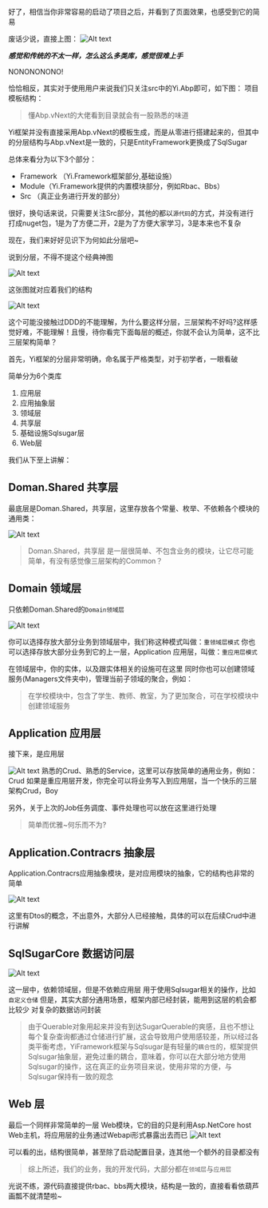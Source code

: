 好了，相信当你非常容易的启动了项目之后，并看到了页面效果，也感受到它的简易

废话少说，直接上图：
![Alt text](../image/code.png)

***感觉和传统的不太一样，怎么这么多类库，感觉很难上手***

NONONONONO!

恰恰相反，其实对于使用用户来说我们只关注src中的Yi.Abp即可，如下图：
项目模板结构：

> 懂Abp.vNext的大佬看到目录就会有一股熟悉的味道

Yi框架并没有直接采用Abp.vNext的模板生成，而是从零进行搭建起来的，但其中的分层结构与Abp.vNext是一致的，只是EntityFramework更换成了SqlSugar

总体来看分为以下3个部分：
- Framework （Yi.Framework框架部分,基础设施）
- Module（Yi.Framework提供的内置模块部分，例如Rbac、Bbs）
- Src （真正业务进行开发的部分）

很好，换句话来说，只需要关注Src部分，其他的都以`源代码`的方式，并没有进行打成nuget包，1是为了方便二开，2是为了方便大家学习，3是本来也不复杂

现在，我们来好好见识下为何如此分层吧~

说到分层，不得不提这个经典神图

![Alt text](../image/fenceng.png)

这张图就对应着我们的结构

![Alt text](../image/jiegou.png)

这个可能没接触过DDD的不能理解，为什么要这样分层，三层架构不好吗?这样感觉好难，不能理解！且慢，待你看完下面每层的概述，你就不会认为简单，这不比三层架构简单？

首先，Yi框架的分层非常明确，命名属于严格类型，对于初学者，一眼看破

简单分为6个类库
1. 应用层
2. 应用抽象层
3. 领域层
4. 共享层
5. 基础设施Sqlsugar层
6. Web层

我们从下至上讲解：
## Doman.Shared 共享层
最底层是Doman.Shared，共享层，这里存放各个常量、枚举、不依赖各个模块的通用类：

![Alt text](../image/domanShared.png)

> Doman.Shared，共享层 是一层很简单、不包含业务的模块，让它尽可能简单，有没有感觉像三层架构的Common？

## Domain 领域层
只依赖Doman.Shared的`Domain领域层`

![Alt text](../image/domain.png)

你可以选择存放大部分业务到领域层中，我们称这种模式叫做：`重领域层模式`
你也可以选择存放大部分业务到它的上一层，Application 应用层，叫做：`重应用层模式`

在领域层中，你的实体，以及跟实体相关的设施可在这里
同时你也可以创建领域服务(Managers文件夹中)，管理当前子领域的聚合，例如：

> 在学校模块中，包含了学生、教师、教室，为了更加聚合，可在学校模块中创建领域服务

## Application 应用层
接下来，是应用层

![Alt text](../image/application.png)
熟悉的Crud、熟悉的Service，这里可以存放简单的通用业务，例如：Crud
如果是重应用层开发，你完全可以将业务写入到应用层，当一个快乐的三层架构Crud，Boy

另外，关于上次的Job任务调度、事件处理也可以放在这里进行处理

> 简单而优雅~何乐而不为?

## Application.Contracrs 抽象层
Application.Contracrs应用抽象模块，是对应用模块的抽象，它的结构也非常的简单

![Alt text](../image/contracrs.png)

这里有Dtos的概念，不出意外，大部分人已经接触，具体的可以在后续Crud中进行讲解

## SqlSugarCore 数据访问层
![Alt text](../image/sqlsugar.png)

这一层中，依赖领域层，但是不依赖应用层
用于使用Sqlsugar相关的操作，比如`自定义仓储`
但是，其实大部分通用场景，框架内部已经封装，能用到这层的机会都比较少
对复杂的数据访问封装

> 由于Querable对象用起来并没有到达SugarQuerable的爽感，且也不想让每个复杂查询都通过仓储进行扩展，这会导致用户使用感较差，所以经过各类平衡考虑，YiFramework框架与Sqlsugar是有轻量的`耦合性`的，框架提供Sqlsugar抽象层，避免过重的耦合，意味着，你可以在大部分地方使用Sqlsugar的操作，这在真正的业务项目来说，使用非常的方便，与Sqlsugar保持有一致的观念

## Web 层
最后一个同样非常简单的一层
Web模块，它的目的只是利用Asp.NetCore host Web主机，将应用层的业务通过Webapi形式暴露出去而已
![Alt text](../image/webPro.png)

可以看的出，结构很简单，甚至除了启动配置目录，连其他一个额外的目录都没有

> 综上所述，我们的业务，我的开发代码，大部分都在`领域层`与`应用层`

光说不练，源代码直接提供rbac、bbs两大模块，结构是一致的，直接看看依葫芦画瓢不就清楚啦~